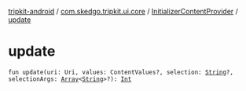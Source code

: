 [tripkit-android](../../index.md) / [com.skedgo.tripkit.ui.core](../index.md) / [InitializerContentProvider](index.md) / [update](./update.md)

# update

`fun update(uri: Uri, values: ContentValues?, selection: `[`String`](https://kotlinlang.org/api/latest/jvm/stdlib/kotlin/-string/index.html)`?, selectionArgs: `[`Array`](https://kotlinlang.org/api/latest/jvm/stdlib/kotlin/-array/index.html)`<`[`String`](https://kotlinlang.org/api/latest/jvm/stdlib/kotlin/-string/index.html)`>?): `[`Int`](https://kotlinlang.org/api/latest/jvm/stdlib/kotlin/-int/index.html)